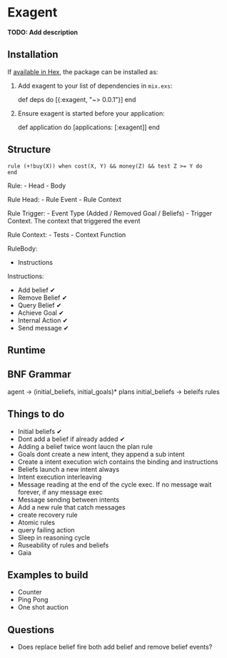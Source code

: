 # Exagent

**TODO: Add description**

## Installation

If [available in Hex](https://hex.pm/docs/publish), the package can be installed as:

  1. Add exagent to your list of dependencies in `mix.exs`:

        def deps do
          [{:exagent, "~> 0.0.1"}]
        end

  2. Ensure exagent is started before your application:

        def application do
          [applications: [:exagent]]
        end

## Structure

```
rule (+!buy(X)) when cost(X, Y) && money(Z) && test Z >= Y do
end
```

Rule:
    - Head
    - Body

Rule Head:
    - Rule Event
    - Rule Context

Rule Trigger:
    - Event Type (Added / Removed Goal / Beliefs)
    - Trigger Context. The context that triggered the event

Rule Context:
    - Tests
    - Context Function

RuleBody:
  - Instructions

Instructions:
- Add belief ✔︎
- Remove Belief ✔︎
- Query Belief ︎✔︎
- Achieve Goal ✔︎
- Internal Action ✔︎
- Send message ✔︎

## Runtime


## BNF Grammar

agent           -> (initial_beliefs, initial_goals)* plans
initial_beliefs -> beleifs rules


## Things to do
- Initial beliefs ✔︎
- Dont add a belief if already added ✔︎
- Adding a belief twice wont laucn the plan rule
- Goals dont create a new intent, they append a sub intent
- Create a intent execution wich contains the binding and instructions
- Beliefs launch a new intent always
- Intent execution interleaving
- Message reading at the end of the cycle exec. If no message wait forever, if any message exec
- Message sending between intents
- Add a new rule that catch messages
- create recovery rule
- Atomic rules
- query failing action
- Sleep in reasoning cycle
- Ruseability of rules and beliefs
- Gaia

## Examples to build
- Counter
- Ping Pong
- One shot auction
 

## Questions
- Does replace belief fire both add belief and remove belief events?

